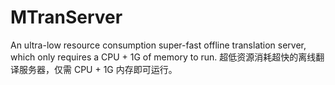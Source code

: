 # MTranServer
An ultra-low resource consumption super-fast offline translation server, which only requires a CPU + 1G of memory to run. 超低资源消耗超快的离线翻译服务器，仅需 CPU + 1G 内存即可运行。
